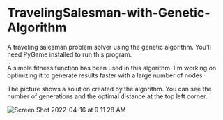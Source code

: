 # TravelingSalesman-with-Genetic-Algorithm
A traveling salesman problem solver using the genetic algorithm. 
You'll need PyGame installed to run this program.

A simple fitness function has been used in this algorithm. I'm working on optimizing it to generate results faster with a large number of nodes. 

The picture shows a solution created by the algorithm. You can see the number of generations and the optimal distance at the top left corner.

![Screen Shot 2022-04-16 at 9 11 28 AM](https://user-images.githubusercontent.com/34083543/163660246-ee0ca354-485d-4a59-ab0b-cea84dd01ea9.png)


